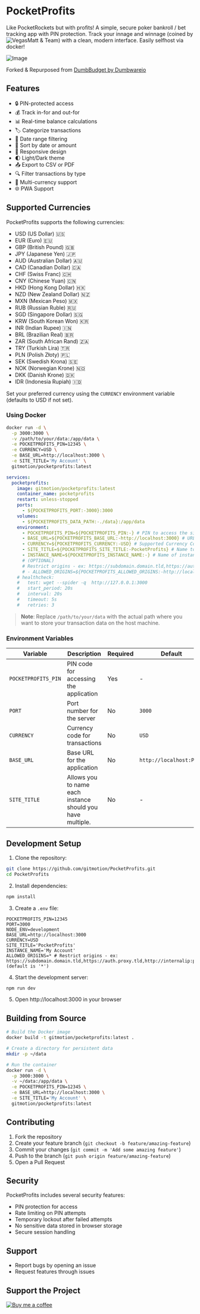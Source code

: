 # PocketProfits

Like PocketRockets but with profits! A simple, secure poker bankroll / bet tracking app with PIN protection. Track your innage and winnage (coined by ![VegasMatt & Team](https://www.youtube.com/@VegasMatt)) with a clean, modern interface. Easily selfhost via docker!

![Image](https://github.com/user-attachments/assets/1cd79d2a-bdcc-450f-aaf8-b3856d86fa6a)

Forked & Repurposed from <a href="https://github.com/DumbWareio/DumbBudget" target="_blank">DumbBudget by Dumbwareio</a>

## Features

- 🔒 PIN-protected access
- 💰 Track in-for and out-for
- 📊 Real-time balance calculations
- 🏷️ Categorize transactions
- 📅 Date range filtering
- 🔄 Sort by date or amount
- 📱 Responsive design
- 🌓 Light/Dark theme
- 📤 Export to CSV or PDF
- 🔍 Filter transactions by type
- 💱 Multi-currency support
- 🌐 PWA Support

## Supported Currencies

PocketProfits supports the following currencies:
- USD (US Dollar) 🇺🇸
- EUR (Euro) 🇪🇺
- GBP (British Pound) 🇬🇧
- JPY (Japanese Yen) 🇯🇵
- AUD (Australian Dollar) 🇦🇺
- CAD (Canadian Dollar) 🇨🇦
- CHF (Swiss Franc) 🇨🇭
- CNY (Chinese Yuan) 🇨🇳
- HKD (Hong Kong Dollar) 🇭🇰
- NZD (New Zealand Dollar) 🇳🇿
- MXN (Mexican Peso) 🇲🇽
- RUB (Russian Ruble) 🇷🇺
- SGD (Singapore Dollar) 🇸🇬
- KRW (South Korean Won) 🇰🇷
- INR (Indian Rupee) 🇮🇳
- BRL (Brazilian Real) 🇧🇷
- ZAR (South African Rand) 🇿🇦
- TRY (Turkish Lira) 🇹🇷  
- PLN (Polish Złoty) 🇵🇱  
- SEK (Swedish Krona) 🇸🇪  
- NOK (Norwegian Krone) 🇳🇴  
- DKK (Danish Krone) 🇩🇰  
- IDR (Indonesia Rupiah) 🇮🇩

Set your preferred currency using the `CURRENCY` environment variable (defaults to USD if not set).

### Using Docker

```bash
docker run -d \
  -p 3000:3000 \
  -v /path/to/your/data:/app/data \
  -e POCKETPROFITS_PIN=12345 \
  -e CURRENCY=USD \
  -e BASE_URL=http://localhost:3000 \
  -e SITE_TITLE='My Account' \
  gitmotion/pocketprofits:latest
```

```yaml
services:
  pocketprofits:
    image: gitmotion/pocketprofits:latest
    container_name: pocketprofits
    restart: unless-stopped
    ports:
      - ${POCKETPROFITS_PORT:-3000}:3000
    volumes:
      - ${POCKETPROFITS_DATA_PATH:-./data}:/app/data
    environment:
      - POCKETPROFITS_PIN=${POCKETPROFITS_PIN:-} # PIN to access the site
      - BASE_URL=${POCKETPROFITS_BASE_URL:-http://localhost:3000} # URL to access the site
      - CURRENCY=${POCKETPROFITS_CURRENCY:-USD} # Supported Currency Codes: 
      - SITE_TITLE=${POCKETPROFITS_SITE_TITLE:-PocketProfits} # Name to show on site
      - INSTANCE_NAME=${POCKETPROFITS_INSTANCE_NAME:-} # Name of instance/account
      # (OPTIONAL)
      # Restrict origins - ex: https://subdomain.domain.tld,https://auth.proxy.tld,http://internalip:port' (default is '*')
      # - ALLOWED_ORIGINS=${POCKETPROFITS_ALLOWED_ORIGINS:-http://localhost:3000}
    # healthcheck:
    #   test: wget --spider -q  http://127.0.0.1:3000
    #   start_period: 20s
    #   interval: 20s
    #   timeout: 5s
    #   retries: 3
```

> **Note**: Replace `/path/to/your/data` with the actual path where you want to store your transaction data on the host machine.

### Environment Variables

| Variable | Description | Required | Default | Example |
|----------|-------------|----------|---------|---------|
| `POCKETPROFITS_PIN` | PIN code for accessing the application | Yes | - | `12345` |
| `PORT` | Port number for the server | No | `3000` | `8080` |
| `CURRENCY` | Currency code for transactions | No | `USD` | `EUR` |
| `BASE_URL` | Base URL for the application | No | `http://localhost:PORT` | `https://budget.example.com` |
| `SITE_TITLE` | Allows you to name each instance should you have multiple. | No | - | `My Account` |

## Development Setup

1. Clone the repository:
```bash
git clone https://github.com/gitmotion/PocketProfits.git
cd PocketProfits
```

2. Install dependencies:
```bash
npm install
```

3. Create a `.env` file:
```env
POCKETPROFITS_PIN=12345
PORT=3000
NODE_ENV=development
BASE_URL=http://localhost:3000
CURRENCY=USD
SITE_TITLE='PocketProfits'
INSTANCE_NAME='My Account'
ALLOWED_ORIGINS=* # Restrict origins - ex: https://subdomain.domain.tld,https://auth.proxy.tld,http://internalip:port' (default is '*')
```

4. Start the development server:
```bash
npm run dev
```

5. Open http://localhost:3000 in your browser

## Building from Source

```bash
# Build the Docker image
docker build -t gitmotion/pocketprofits:latest .

# Create a directory for persistent data
mkdir -p ~/data

# Run the container
docker run -d \
  -p 3000:3000 \
  -v ~/data:/app/data \
  -e POCKETPROFITS_PIN=12345 \
  -e BASE_URL=http://localhost:3000 \
  -e SITE_TITLE='My Account' \
  gitmotion/pocketprofits:latest
```

## Contributing

1. Fork the repository
2. Create your feature branch (`git checkout -b feature/amazing-feature`)
3. Commit your changes (`git commit -m 'Add some amazing feature'`)
4. Push to the branch (`git push origin feature/amazing-feature`)
5. Open a Pull Request

## Security

PocketProfits includes several security features:
- PIN protection for access
- Rate limiting on PIN attempts
- Temporary lockout after failed attempts
- No sensitive data stored in browser storage
- Secure session handling

## Support

- Report bugs by opening an issue
- Request features through issues

## Support the Project

<a href="https://www.buymeacoffee.com/gitmotion" target="_blank" rel="noopener noreferrer">
  <img src="https://www.buymeacoffee.com/assets/img/custom_images/yellow_img.png" alt="Buy me a coffee" />
</a>

